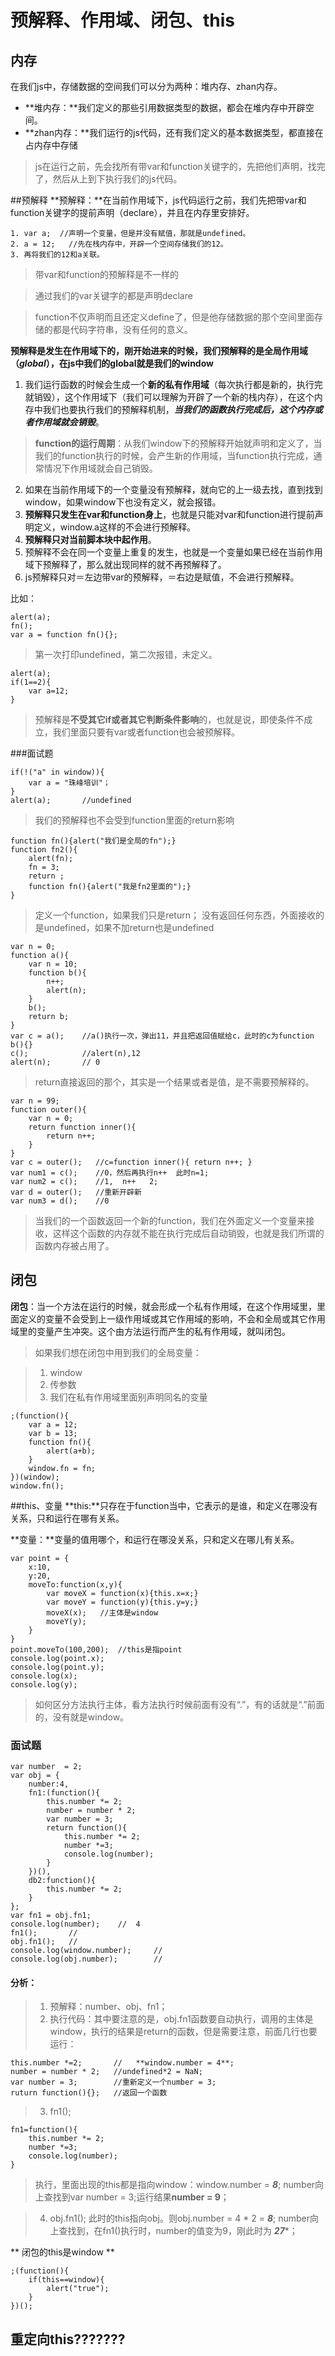 # 预解释、作用域、闭包、this

## 内存
在我们js中，存储数据的空间我们可以分为两种：堆内存、zhan内存。

* **堆内存：**我们定义的那些引用数据类型的数据，都会在堆内存中开辟空间。
* **zhan内存：**我们运行的js代码，还有我们定义的基本数据类型，都直接在占内存中存储
>js在运行之前，先会找所有带var和function关键字的，先把他们声明，找完了，然后从上到下执行我们的js代码。

##预解释 
**预解释：**在当前作用域下，js代码运行之前，我们先把带var和function关键字的提前声明（declare），并且在内存里安排好。

```
1. var a;  //声明一个变量，但是并没有赋值，那就是undefined。
2. a = 12;   //先在栈内存中，开辟一个空间存储我们的12。
3. 再将我们的12和a关联。
```


>带var和function的预解释是不一样的

>通过我们的var关键字的都是声明declare

>function不仅声明而且还定义define了，但是他存储数据的那个空间里面存储的都是代码字符串，没有任何的意义。

**预解释是发生在作用域下的，刚开始进来的时候，我们预解释的是全局作用域（*global*），在js中我们的global就是我们的window**

1. 我们运行函数的时候会生成一个**新的私有作用域**（每次执行都是新的，执行完就销毁），这个作用域下（我们可以理解为开辟了一个新的栈内存），在这个内存中我们也要执行我们的预解释机制，***当我们的函数执行完成后，这个内存或者作用域就会销毁***。
>**function的运行周期**：从我们window下的预解释开始就声明和定义了，当我们的function执行的时候，会产生新的作用域，当function执行完成，通常情况下作用域就会自己销毁。
2. 如果在当前作用域下的一个变量没有预解释，就向它的上一级去找，直到找到window，如果window下也没有定义，就会报错。
3. **预解释只发生在var和function身上**，也就是只能对var和function进行提前声明定义，window.a这样的不会进行预解释。
4. **预解释只对当前脚本块中起作用**。
5. 预解释不会在同一个变量上重复的发生，也就是一个变量如果已经在当前作用域下预解释了，那么就出现同样的就不再预解释了。
6. js预解释只对＝左边带var的预解释，＝右边是赋值，不会进行预解释。

比如：

```
alert(a); 
fn(); 
var a = function fn(){};
```
>第一次打印undefined，第二次报错，未定义。


```
alert(a);
if(1==2){
	var a=12;
}
```
>预解释是**不受其它if或者其它判断条件影响**的，也就是说，即使条件不成立，我们里面只要有var或者function也会被预解释。

###面试题
```
if(!("a" in window)){
	var a = "珠峰培训"；
}
alert(a);       //undefined
```
>我们的预解释也不会受到function里面的return影响

```
function fn(){alert("我们是全局的fn");}
function fn2(){
	alert(fn);
	fn = 3;
	return ;
	function fn(){alert("我是fn2里面的");}
}
```
>定义一个function，如果我们只是return； 没有返回任何东西，外面接收的是undefined，如果不加return也是undefined

```
var n = 0;
function a(){
	var n = 10;
	function b(){
		n++;
		alert(n);
	}
	b();
	return b;
}
var c = a();    //a()执行一次，弹出11，并且把返回值赋给c，此时的c为function b(){}
c();            //alert(n),12
alert(n);       // 0
```
>return直接返回的那个，其实是一个结果或者是值，是不需要预解释的。

```
var n = 99;
function outer(){
	var n = 0;
	return function inner(){
		return n++;
	}
}
var c = outer();   //c=function inner(){ return n++; }
var num1 = c();    //0，然后再执行n++  此时n=1;
var num2 = c();    //1,  n++   2;
var d = outer();   //重新开辟新
var num3 = d();    //0
```
>当我们的一个函数返回一个新的function，我们在外面定义一个变量来接收，这样这个函数的内存就不能在执行完成后自动销毁，也就是我们所谓的函数内存被占用了。

## 闭包
**闭包**：当一个方法在运行的时候，就会形成一个私有作用域，在这个作用域里，里面定义的变量不会受到上一级作用域或其它作用域的影响，不会和全局或其它作用域里的变量产生冲突。这个由方法运行而产生的私有作用域，就叫闭包。
>如果我们想在闭包中用到我们的全局变量：

>1. window
>2. 传参数
>3. 我们在私有作用域里面别声明同名的变量

```
;(function(){
	var a = 12;
	var b = 13;
	function fn(){
		alert(a+b);
	}
	window.fn = fn;
})(window);
window.fn();
```



##this、变量
**this:**只存在于function当中，它表示的是谁，和定义在哪没有关系，只和运行在哪有关系。

**变量：**变量的值用哪个，和运行在哪没关系，只和定义在哪儿有关系。

```
var point = {
	x:10,
	y:20,
	moveTo:function(x,y){
		var moveX = function(x){this.x=x;}
		var moveY = function(y){this.y=y;}
		moveX(x);   //主体是window
		moveY(y);
	}	
}
point.moveTo(100,200);  //this是指point
console.log(point.x);
console.log(point.y);
console.log(x);
console.log(y);
```
>如何区分方法执行主体，看方法执行时候前面有没有“.”，有的话就是“.”前面的，没有就是window。

### 面试题

```
var number  = 2;
var obj = {
	number:4,
	fn1:(function(){
		this.number *= 2;
		number = number * 2;
		var number = 3;
		return function(){
			this.number *= 2;
			number *=3;
			console.log(number);
		}
	})(),
	db2:function(){
		this.number *= 2;
	}
};
var fn1 = obj.fn1;      
console.log(number);    //  4
fn1();       //
obj.fn1();   //
console.log(window.number);     //
console.log(obj.number);        //
```
#### 分析：
>1. 预解释：number、obj、fn1；
>2. 执行代码：其中要注意的是，obj.fn1函数要自动执行，调用的主体是window，执行的结果是return的函数，但是需要注意，前面几行也要运行：
>
```
this.number *=2;       //   **window.number = 4**;
number = number * 2;   //undefined*2 = NaN;
var number = 3;        //重新定义一个number = 3;
ruturn function(){};   //返回一个函数
```
>3. fn1();
>
```
fn1=function(){
	this.number *= 2;
	number *=3;
	console.log(number);
}
```

>执行，里面出现的this都是指向window：window.number = ***8***;
number向上查找到var number = 3;运行结果**number = 9**；

>4. obj.fn1(); 此时的this指向obj。则obj.number = 4 * 2 = ***8***;
number向上查找到，在fn1()执行时，number的值变为9，刚此时为 ***27****；



**
闭包的this是window
**

```
;(function(){
	if(this==window){
		alert("true");
	}
})();
```



## 重定向this???????